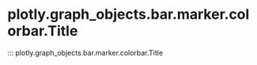 # plotly.graph_objects.bar.marker.colorbar.Title

::: plotly.graph_objects.bar.marker.colorbar.Title
